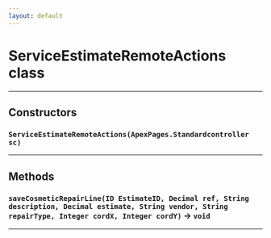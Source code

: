 ```yaml
---
layout: default
---
```

# ServiceEstimateRemoteActions class
---
## Constructors
### `ServiceEstimateRemoteActions(ApexPages.Standardcontroller sc)`
---
## Methods
### `saveCosmeticRepairLine(ID EstimateID, Decimal ref, String description, Decimal estimate, String vendor, String repairType, Integer cordX, Integer cordY)` → `void`
---
